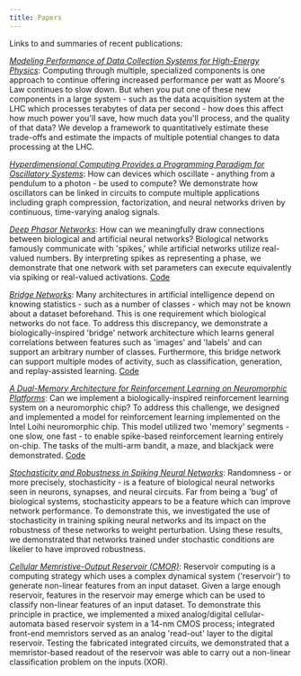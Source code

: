 ```yaml
---
title: Papers
---
```


Links to and summaries of recent publications:

[*Modeling Performance of Data Collection Systems for High-Energy Physics*](https://arxiv.org/abs/2407.00123): Computing through multiple, specialized components is one approach to continue offering increased performance per watt as Moore's Law continues to slow down. But when you put one of these new components in a large system - such as the data acquisition system at the LHC which processes terabytes of data per second - how does this affect how much power you'll save, how much data you'll process, and the quality of that data? We develop a framework to quantitatively estimate these trade-offs and estimate the impacts of multiple potential changes to data processing at the LHC. 

[*Hyperdimensional Computing Provides a Programming Paradigm for Oscillatory Systems*](https://arxiv.org/abs/2312.11783): How can devices which oscillate - anything from a pendulum to a photon - be used to compute? We demonstrate how oscillators can be linked in circuits to compute multiple applications including graph compression, factorization, and neural networks driven by continuous, time-varying analog signals. 

[*Deep Phasor Networks*](https://arxiv.org/pdf/2106.11908): How can we meaningfully draw connections between biological and artificial neural networks? Biological networks famously communicate with 'spikes,' while artificial networks utilize real-valued numbers. By interpreting spikes as representing a phase, we demonstrate that one network with set parameters can execute equivalently via spiking or real-valued activations. [Code](https://github.com/wilkieolin/phasor_networks)

[*Bridge Networks*](https://dl.acm.org/doi/pdf/10.1145/3477145.3477161): Many architectures in artificial intelligence depend on knowing statistics - such as a number of classes - which may not be known about a dataset beforehand. This is one requirement which biological networks do not face. To address this discrepancy, we demonstrate a biologically-inspired 'bridge' network architecture which learns general correlations between features such as 'images' and 'labels' and can support an arbitrary number of classes. Furthermore, this bridge network can support multiple modes of activity, such as classification, generation, and replay-assisted learning. [Code](https://github.com/wilkieolin/bridge_networks)

[*A Dual-Memory Architecture for Reinforcement Learning on Neuromorphic Platforms*](https://iopscience.iop.org/article/10.1088/2634-4386/ac1a64/pdf): Can we implement a biologically-inspired reinforcement learning system on a neuromorphic chip? To address this challenge, we designed and implemented a model for reinforcement learning implemented on the Intel Loihi neuromorphic chip. This model utilized two 'memory' segments - one slow, one fast - to enable spike-based reinforcement learning entirely on-chip. The tasks of the multi-arm bandit, a maze, and blackjack were demonstrated. [Code](https://github.com/wilkieolin/loihi_rl)

[*Stochasticity and Robustness in Spiking Neural Networks*](https://www.sciencedirect.com/science/article/am/pii/S0925231220313035): Randomness - or more precisely, stochasticity - is a feature of biological neural networks seen in neurons, synapses, and neural circuits. Far from being a 'bug' of biological systems, stochasticity appears to be a feature which can improve network performance. To demonstrate this, we investigated the use of stochasticity in training spiking neural networks and its impact on the robustness of these networks to weight perturbation. Using these results, we demonstrated that networks trained under stochastic conditions are likelier to have improved robustness.

[*Cellular Memristive-Output Reservoir (CMOR)*](https://arxiv.org/pdf/1906.06414): Reservoir computing is a computing strategy which uses a complex dynamical system ('reservoir') to generate non-linear features from an input dataset. Given a large enough reservoir, features in the reservoir may emerge which can be used to classify non-linear features of an input dataset. To demonstrate this principle in practice, we implemented a mixed analog/digital cellular-automata based reservoir system in a 14-nm CMOS process; integrated front-end memristors served as an analog 'read-out' layer to the digital reservoir. Testing the fabricated integrated circuits, we demonstrated that a memristor-based readout of the reservoir was able to carry out a non-linear classification problem on the inputs (XOR). 